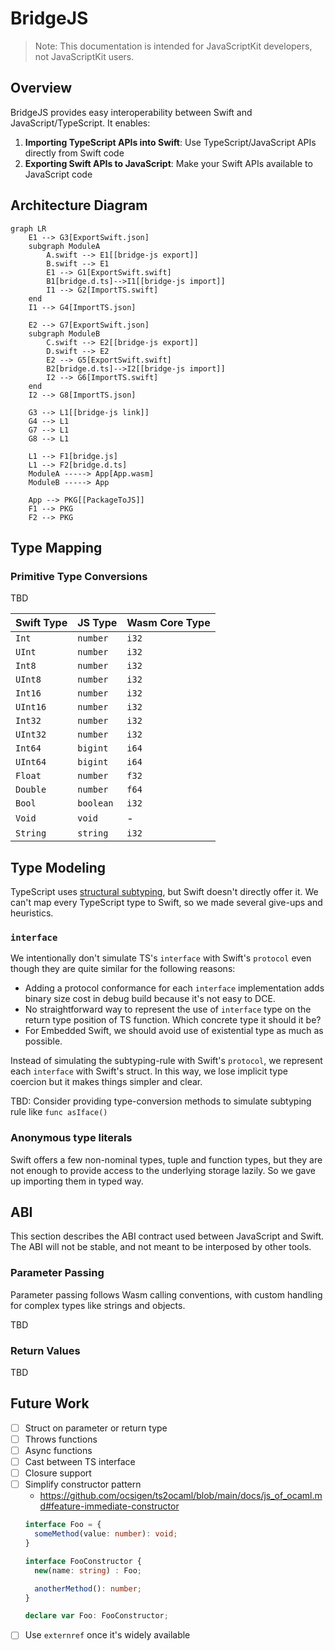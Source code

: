 # BridgeJS

> Note: This documentation is intended for JavaScriptKit developers, not JavaScriptKit users.

## Overview

BridgeJS provides easy interoperability between Swift and JavaScript/TypeScript. It enables:

1. **Importing TypeScript APIs into Swift**: Use TypeScript/JavaScript APIs directly from Swift code
2. **Exporting Swift APIs to JavaScript**: Make your Swift APIs available to JavaScript code

## Architecture Diagram

```mermaid
graph LR
    E1 --> G3[ExportSwift.json]
    subgraph ModuleA
        A.swift --> E1[[bridge-js export]]
        B.swift --> E1
        E1 --> G1[ExportSwift.swift]
        B1[bridge.d.ts]-->I1[[bridge-js import]]
        I1 --> G2[ImportTS.swift]
    end
    I1 --> G4[ImportTS.json]

    E2 --> G7[ExportSwift.json]
    subgraph ModuleB
        C.swift --> E2[[bridge-js export]]
        D.swift --> E2
        E2 --> G5[ExportSwift.swift]
        B2[bridge.d.ts]-->I2[[bridge-js import]]
        I2 --> G6[ImportTS.swift]
    end
    I2 --> G8[ImportTS.json]

    G3 --> L1[[bridge-js link]]
    G4 --> L1
    G7 --> L1
    G8 --> L1

    L1 --> F1[bridge.js]
    L1 --> F2[bridge.d.ts]
    ModuleA -----> App[App.wasm]
    ModuleB -----> App

    App --> PKG[[PackageToJS]]
    F1 --> PKG
    F2 --> PKG
```

## Type Mapping

### Primitive Type Conversions

TBD

| Swift Type    | JS Type    | Wasm Core Type |
|:--------------|:-----------|:---------------|
| `Int`         | `number`   | `i32`          |
| `UInt`        | `number`   | `i32`          |
| `Int8`        | `number`   | `i32`          |
| `UInt8`       | `number`   | `i32`          |
| `Int16`       | `number`   | `i32`          |
| `UInt16`      | `number`   | `i32`          |
| `Int32`       | `number`   | `i32`          |
| `UInt32`      | `number`   | `i32`          |
| `Int64`       | `bigint`   | `i64`          |
| `UInt64`      | `bigint`   | `i64`          |
| `Float`       | `number`   | `f32`          |
| `Double`      | `number`   | `f64`          |
| `Bool`        | `boolean`  | `i32`          |
| `Void`        | `void`     | -              |
| `String`      | `string`   | `i32`          |

## Type Modeling

TypeScript uses [structural subtyping](https://www.typescriptlang.org/docs/handbook/type-compatibility.html), but Swift doesn't directly offer it. We can't map every TypeScript type to Swift, so we made several give-ups and heuristics.

### `interface`

We intentionally don't simulate TS's `interface` with Swift's `protocol` even though they are quite similar for the following reasons:

* Adding a protocol conformance for each `interface` implementation adds binary size cost in debug build because it's not easy to DCE.
* No straightforward way to represent the use of `interface` type on the return type position of TS function. Which concrete type it should it be?
* For Embedded Swift, we should avoid use of existential type as much as possible.

Instead of simulating the subtyping-rule with Swift's `protocol`, we represent each `interface` with Swift's struct.
In this way, we lose implicit type coercion but it makes things simpler and clear.

TBD: Consider providing type-conversion methods to simulate subtyping rule like `func asIface()`

### Anonymous type literals

Swift offers a few non-nominal types, tuple and function types, but they are not enough to provide access to the underlying storage lazily. So we gave up importing them in typed way.

## ABI

This section describes the ABI contract used between JavaScript and Swift.
The ABI will not be stable, and not meant to be interposed by other tools.

### Parameter Passing

Parameter passing follows Wasm calling conventions, with custom handling for complex types like strings and objects.

TBD

### Return Values

TBD

## Future Work

- [ ] Struct on parameter or return type
- [ ] Throws functions
- [ ] Async functions
- [ ] Cast between TS interface
- [ ] Closure support
- [ ] Simplify constructor pattern
    * https://github.com/ocsigen/ts2ocaml/blob/main/docs/js_of_ocaml.md#feature-immediate-constructor
    ```typescript
    interface Foo = {
      someMethod(value: number): void;
    }

    interface FooConstructor {
      new(name: string) : Foo;

      anotherMethod(): number;
    }

    declare var Foo: FooConstructor;
    ```
- [ ] Use `externref` once it's widely available
